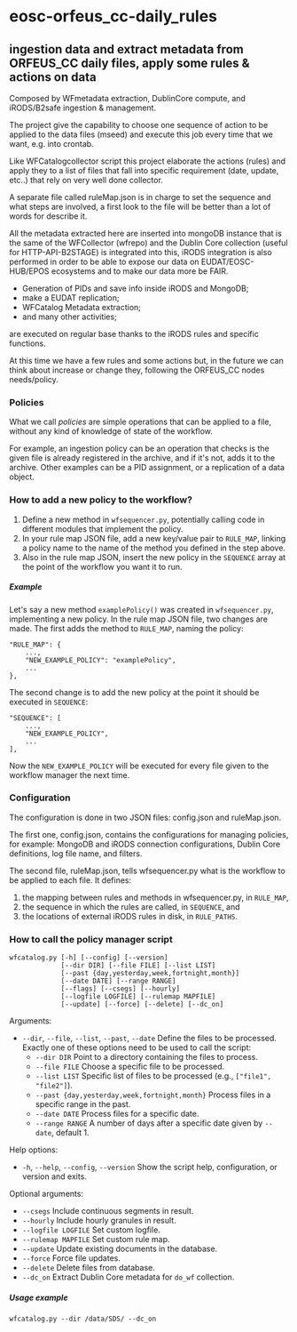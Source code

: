 # eosc-orfeus_cc-daily_rules
## ingestion data and extract metadata from ORFEUS_CC daily files, apply some rules & actions on data
Composed by WFmetadata extraction, DublinCore compute, and iRODS/B2safe ingestion & management.

The project give the capability to choose one sequence of action to be applied to the data files (mseed) and execute this job every time that we want,  e.g. into crontab.

Like  WFCatalogcollector script this project elaborate the actions (rules) and apply they to a list of files that fall into specific requirement (date, update, etc..) that rely on very well done collector.

A separate file called ruleMap.json is in charge to set the sequence and what steps are involved, a first look to the file will be better than a lot of words for describe it.

All the metadata extracted here are inserted into mongoDB instance that is the same of the WFCollector (wfrepo) and the Dublin Core collection (useful for HTTP-API-B2STAGE) is integrated into this, iRODS integration is also performed in order to be able to expose our data on EUDAT/EOSC-HUB/EPOS ecosystems and to make our data more be FAIR.

- Generation of PIDs and save info inside iRODS and MongoDB; 
- make a EUDAT replication;
- WFCatalog Metadata extraction;
- and many other activities;

 are executed on regular base thanks to the iRODS rules and specific functions.

At this time we have a few rules and some actions but, in the future we can think about increase or change they, following the ORFEUS_CC nodes needs/policy. 

### Policies

What we call _policies_ are simple operations that can be applied to a file, without any kind of knowledge of state of the workflow.

For example, an ingestion policy can be an operation that checks is the given file is already registered in the archive, and if it's not, adds it to the archive. Other examples can be a PID assignment, or a replication of a data object.

### How to add a new policy to the workflow?

1) Define a new method in `wfsequencer.py`, potentially calling code in different modules that implement the policy.
1) In your rule map JSON file, add a new key/value pair to `RULE_MAP`, linking a policy name to the name of the method you defined in the step above.
1) Also in the rule map JSON, insert the new policy in the `SEQUENCE` array at the point of the workflow you want it to run.

##### Example

Let's say a new method `examplePolicy()` was created in `wfsequencer.py`, implementing a new policy. In the rule map JSON file, two changes are made. The first adds the method to `RULE_MAP`, naming the policy:
```
"RULE_MAP": {
    ...,
    "NEW_EXAMPLE_POLICY": "examplePolicy",
    ...
},
```
The second change is to add the new policy at the point it should be executed in `SEQUENCE`:
```
"SEQUENCE": [
    ...,
    "NEW_EXAMPLE_POLICY",
    ...
],
```

Now the `NEW_EXAMPLE_POLICY` will be executed for every file given to the workflow manager the next time.

### Configuration

The configuration is done in two JSON files: config.json and ruleMap.json.

The first one, config.json, contains the configurations for managing policies, for example: MongoDB and iRODS connection configurations, Dublin Core definitions, log file name, and filters.

The second file, ruleMap.json, tells wfsequencer.py what is the workflow to be applied to each file. It defines:
1) the mapping between rules and methods in wfsequencer.py, in `RULE_MAP`,
1) the sequence in which the rules are called, in `SEQUENCE`, and
1) the locations of external iRODS rules in disk, in `RULE_PATHS`.

### How to call the policy manager script
```
wfcatalog.py [-h] [--config] [--version]
             [--dir DIR] [--file FILE] [--list LIST]
             [--past {day,yesterday,week,fortnight,month}]
             [--date DATE] [--range RANGE]
             [--flags] [--csegs] [--hourly]
             [--logfile LOGFILE] [--rulemap MAPFILE]
             [--update] [--force] [--delete] [--dc_on]
```

Arguments:
* `--dir`, `--file`, `--list`, `--past`, `--date` Define the files to be processed. Exactly one of these options need to be used to call the script:
  * `--dir DIR` Point to a directory containing the files to process.
  * `--file FILE` Choose a specific file to be processed.
  * `--list LIST` Specific list of files to be processed (e.g., `["file1", "file2"]`).
  * `--past {day,yesterday,week,fortnight,month}` Process files in a specific range in the past.
  * `--date DATE` Process files for a specific date.
  * `--range RANGE` A number of days after a specific date given by `--date`, default 1.

Help options:
* `-h`, `--help`, `--config`, `--version` Show the script help, configuration, or version and exits.

Optional arguments:
* `--csegs` Include continuous segments in result.
* `--hourly` Include hourly granules in result.
* `--logfile LOGFILE` Set custom logfile.
* `--rulemap MAPFILE` Set custom rule map.
* `--update` Update existing documents in the database.
* `--force` Force file updates.
* `--delete` Delete files from database.
* `--dc_on` Extract Dublin Core metadata for `do_wf` collection.

##### Usage example
```
wfcatalog.py --dir /data/SDS/ --dc_on
```
